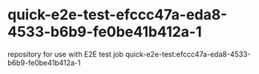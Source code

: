 # quick-e2e-test-efccc47a-eda8-4533-b6b9-fe0be41b412a-1
repository for use with E2E test job quick-e2e-test:efccc47a-eda8-4533-b6b9-fe0be41b412a-1

